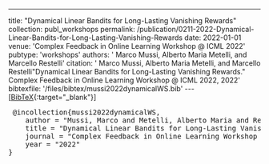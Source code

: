 ---
title: "Dynamical Linear Bandits for Long-Lasting Vanishing Rewards"
collection: publ_workshops
permalink: /publication/0211-2022-Dynamical-Linear-Bandits-for-Long-Lasting-Vanishing-Rewards
date: 2022-01-01
venue: 'Complex Feedback in Online Learning Workshop @ ICML 2022'
pubtype: 'workshops'
authors: ' Marco  Mussi,  Alberto Maria Metelli, and  Marcello  Restelli'
citation: ' Marco  Mussi,  Alberto Maria Metelli, and  Marcello  Restelli&quot;Dynamical Linear Bandits for Long-Lasting Vanishing Rewards.&quot; Complex Feedback in Online Learning Workshop @ ICML 2022, 2022'
bibtexfile: '/files/bibtex/mussi2022dynamicalWS.bib'
---[[BibTeX](/files/bibtex/mussi2022dynamicalWS.bib){:target="_blank"}] 
<pre> @incollection{mussi2022dynamicalWS,
    author = "Mussi, Marco and Metelli, Alberto Maria and Restelli, Marcello",
    title = "Dynamical Linear Bandits for Long-Lasting Vanishing Rewards",
    journal = "Complex Feedback in Online Learning Workshop @ ICML 2022",
    year = "2022"
} </pre>
